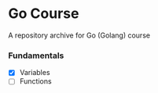 # Go Course
A repository archive for Go (Golang) course

### Fundamentals
- [x] Variables
- [ ] Functions
